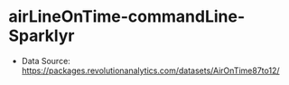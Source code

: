 # airLineOnTime-commandLine-Sparklyr

- Data Source: https://packages.revolutionanalytics.com/datasets/AirOnTime87to12/
